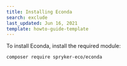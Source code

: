 ```yaml
---
title: Installing Econda
search: exclude
last_updated: Jun 16, 2021
template: howto-guide-template
---
```


To install Econda, install the required module:

```bash
composer require spryker-eco/econda
```
